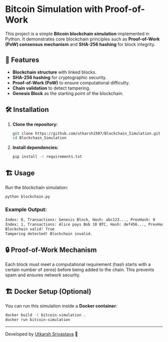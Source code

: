 # Bitcoin Simulation with Proof-of-Work

This project is a simple **Bitcoin blockchain simulation** implemented in Python. It demonstrates core blockchain principles such as **Proof-of-Work (PoW) consensus mechanism** and **SHA-256 hashing** for block integrity.

## 🚀 Features
- **Blockchain structure** with linked blocks.
- **SHA-256 hashing** for cryptographic security.
- **Proof-of-Work (PoW)** to ensure computational difficulty.
- **Chain validation** to detect tampering.
- **Genesis Block** as the starting point of the blockchain.

## 🛠️ Installation
1. **Clone the repository:**
   ```sh
   git clone https://github.com/utkarsh1507/Blockchain_Simulation.git
   cd Blockchain_Simulation
   ```
2. **Install dependencies:**
   ```sh
   pip install -r requirements.txt
   ```

## 🏗️ Usage
Run the blockchain simulation:
```sh
python blockchain.py
```

### Example Output:
```sh
Index: 0, Transactions: Genesis Block, Hash: abc123..., PrevHash: 0
Index: 1, Transactions: Alice pays Bob 10 BTC, Hash: def456..., PrevHash: abc123...
Blockchain valid? True
Tampering detected! Blockchain invalid.
```

## 🔒 Proof-of-Work Mechanism
Each block must meet a computational requirement (hash starts with a certain number of zeros) before being added to the chain. This prevents spam and ensures network security.

## 🏗️ Docker Setup (Optional)
You can run this simulation inside a **Docker container**:
```sh
docker build -t bitcoin-simulation .
docker run bitcoin-simulation
```


---
Developed by [Utkarsh Srivastava](https://github.com/utkarsh1507) 🚀

